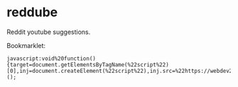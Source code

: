 # reddube

Reddit youtube suggestions.

Bookmarklet: 

    javascript:void%20function(){target=document.getElementsByTagName(%22script%22)[0],inj=document.createElement(%22script%22),inj.src=%22https://webdev23.github.io/reddube/reddube.js%22,target.appendChild(inj)}();



